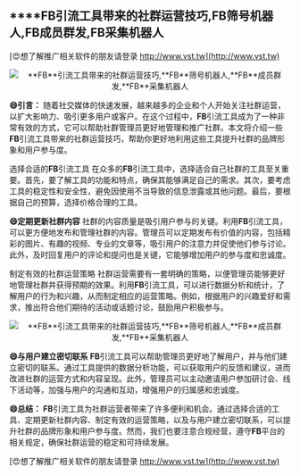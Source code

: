 ## ****FB**引流工具带来的社群运营技巧,**FB**筛号机器人,**FB**成员群发,**FB**采集机器人**

[😍想了解推广相关软件的朋友请登录 http://www.vst.tw](http://www.vst.tw)

 <center><img src="https://vst.tw/MP4/tuiguang/png/8.png" alt="**FB**引流工具带来的社群运营技巧,**FB**筛号机器人,**FB**成员群发,**FB**采集机器人"></center>

**😄引言：**
随着社交媒体的快速发展，越来越多的企业和个人开始关注社群运营，以扩大影响力、吸引更多用户或客户。在这个过程中，**FB**引流工具成为了一种非常有效的方式，它可以帮助社群管理员更好地管理和推广社群。本文将介绍一些**FB**引流工具带来的社群运营技巧，帮助你更好地利用这些工具提升社群的品牌形象和用户参与度。

选择合适的**FB**引流工具
在众多的**FB**引流工具中，选择适合自己社群的工具至关重要。首先，要了解工具的功能和特点，确保其能够满足自己的需求。其次，要考虑工具的稳定性和安全性，避免因使用不当导致的信息泄露或其他问题。最后，要根据自己的预算，选择价格合理的工具。

**😄定期更新社群内容**
社群的内容质量是吸引用户参与的关键。利用**FB**引流工具，可以更方便地发布和管理社群的内容。管理员可以定期发布有价值的内容，包括精彩的图片、有趣的视频、专业的文章等，吸引用户的注意力并促使他们参与讨论。此外，及时回复用户的评论和提问也是关键，它能够增加用户的参与度和忠诚度。

制定有效的社群运营策略
社群运营需要有一套明确的策略，以便管理员能够更好地管理社群并获得预期的效果。利用**FB**引流工具，可以进行数据分析和统计，了解用户的行为和兴趣，从而制定相应的运营策略。例如，根据用户的兴趣爱好和需求，推出符合他们期待的活动或话题讨论，鼓励用户积极参与。

 <center><img src="https://vst.tw/MP4/tuiguang/png/1.png" alt="**FB**引流工具带来的社群运营技巧,**FB**筛号机器人,**FB**成员群发,**FB**采集机器人"></center>

**😄与用户建立密切联系**
**FB**引流工具可以帮助管理员更好地了解用户，并与他们建立密切的联系。通过工具提供的数据分析功能，可以获取用户的反馈和建议，进而改进社群的运营方式和内容呈现。此外，管理员可以主动邀请用户参加研讨会、线下活动等，加强与用户的沟通和互动，增强用户的归属感和忠诚度。

**😄总结：**
**FB**引流工具为社群运营者带来了许多便利和机会。通过选择合适的工具、定期更新社群内容、制定有效的运营策略，以及与用户建立密切联系，可以提升社群的品牌形象和用户参与度。然而，我们也要注意合规经营，遵守**FB**平台的相关规定，确保社群运营的稳定和可持续发展。

[😍想了解推广相关软件的朋友请登录 http://www.vst.tw](http://www.vst.tw)



